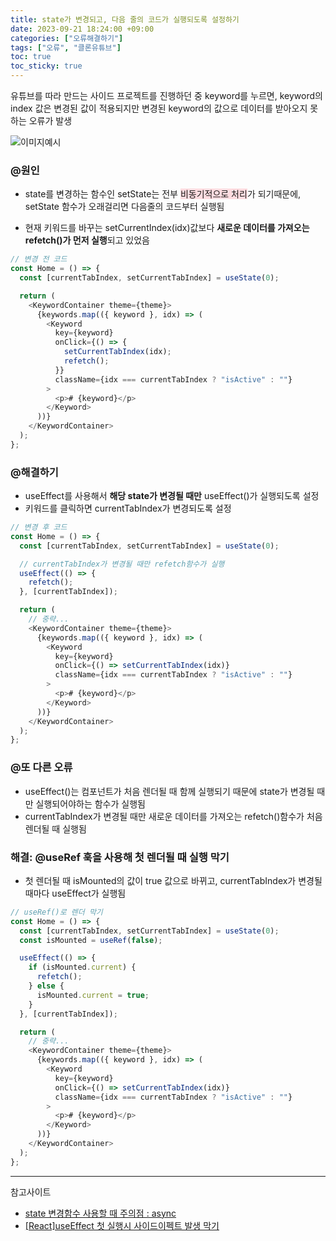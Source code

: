 ```yaml
---
title: state가 변경되고, 다음 줄의 코드가 실행되도록 설정하기
date: 2023-09-21 18:24:00 +09:00
categories: ["오류해결하기"]
tags: ["오류", "클론유튜브"]
toc: true
toc_sticky: true
---
```


유튜브를 따라 만드는 사이드 프로젝트를 진행하던 중 keyword를 누르면, keyword의 index 값은 변경된 값이 적용되지만 변경된 keyword의 값으로 데이터를 받아오지 못하는 오류가 발생

![이미지예시](https://img1.daumcdn.net/thumb/R1280x0/?scode=mtistory2&fname=https%3A%2F%2Fblog.kakaocdn.net%2Fdn%2FB2OhK%2FbtsuZ0Dqb9i%2FHdLQMPGU9SwRO3yUIWzjzK%2Fimg.png)

### @원인

- state를 변경하는 함수인 setState는 전부 <span style="background-color:#ffdce0">비동기적으로 처리</span>가 되기때문에, setState 함수가 오래걸리면 다음줄의 코드부터 실행됨

- 현재 키워드를 바꾸는 setCurrentIndex(idx)값보다 **새로운 데이터를 가져오는 refetch()가 먼저 실행**되고 있었음

```js
// 변경 전 코드
const Home = () => {
  const [currentTabIndex, setCurrentTabIndex] = useState(0);

  return (
    <KeywordContainer theme={theme}>
      {keywords.map(({ keyword }, idx) => (
        <Keyword
          key={keyword}
          onClick={() => {
            setCurrentTabIndex(idx);
            refetch();
          }}
          className={idx === currentTabIndex ? "isActive" : ""}
        >
          <p># {keyword}</p>
        </Keyword>
      ))}
    </KeywordContainer>
  );
};
```

### @해결하기

- useEffect를 사용해서 **해당 state가 변경될 때만** useEffect()가 실행되도록 설정
- 키워드를 클릭하면 currentTabIndex가 변경되도록 설정

```js
// 변경 후 코드
const Home = () => {
  const [currentTabIndex, setCurrentTabIndex] = useState(0);

  // currentTabIndex가 변경될 때만 refetch함수가 실행
  useEffect(() => {
    refetch();
  }, [currentTabIndex]);

  return (
    // 중략...
    <KeywordContainer theme={theme}>
      {keywords.map(({ keyword }, idx) => (
        <Keyword
          key={keyword}
          onClick={() => setCurrentTabIndex(idx)}
          className={idx === currentTabIndex ? "isActive" : ""}
        >
          <p># {keyword}</p>
        </Keyword>
      ))}
    </KeywordContainer>
  );
};
```

### @또 다른 오류

- useEffect()는 컴포넌트가 처음 렌더될 때 함께 실행되기 때문에 state가 변경될 때만 실행되어야하는 함수가 실행됨
- currentTabIndex가 변경될 때만 새로운 데이터를 가져오는 refetch()함수가 처음 렌더될 때 실행됨

### 해결: @useRef 훅을 사용해 첫 렌더될 때 실행 막기

- 첫 렌더될 때 isMounted의 값이 true 값으로 바뀌고, currentTabIndex가 변경될 때마다 useEffect가 실행됨

```js
// useRef()로 렌더 막기
const Home = () => {
  const [currentTabIndex, setCurrentTabIndex] = useState(0);
  const isMounted = useRef(false);

  useEffect(() => {
    if (isMounted.current) {
      refetch();
    } else {
      isMounted.current = true;
    }
  }, [currentTabIndex]);

  return (
    // 중략...
    <KeywordContainer theme={theme}>
      {keywords.map(({ keyword }, idx) => (
        <Keyword
          key={keyword}
          onClick={() => setCurrentTabIndex(idx)}
          className={idx === currentTabIndex ? "isActive" : ""}
        >
          <p># {keyword}</p>
        </Keyword>
      ))}
    </KeywordContainer>
  );
};
```

---

참고사이트

- [state 변경함수 사용할 때 주의점 : async](https://codingapple.com/unit/react-setstate-async-problems/)
- [[React]useEffect 첫 실행시 사이드이펙트 발생 막기](https://velog.io/@kcs0702/ReactuseEffect-%EC%B2%AB-%EC%8B%A4%ED%96%89%EC%8B%9C-%EC%82%AC%EC%9D%B4%EB%93%9C%EC%9D%B4%ED%8E%99%ED%8A%B8-%EB%B0%9C%EC%83%9D-%EB%A7%89%EA%B8%B0)
